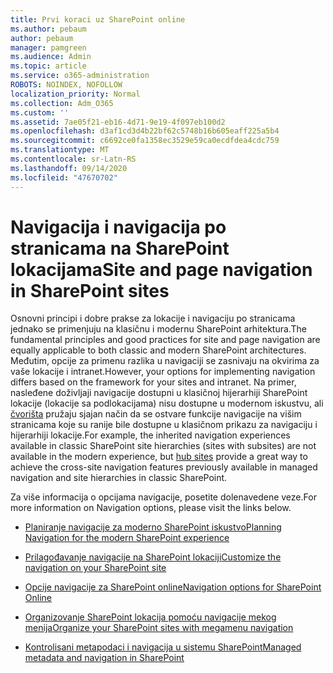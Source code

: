 ```yaml
---
title: Prvi koraci uz SharePoint online
ms.author: pebaum
author: pebaum
manager: pamgreen
ms.audience: Admin
ms.topic: article
ms.service: o365-administration
ROBOTS: NOINDEX, NOFOLLOW
localization_priority: Normal
ms.collection: Adm_O365
ms.custom: ''
ms.assetid: 7ae05f21-eb16-4d71-9e19-4f097eb100d2
ms.openlocfilehash: d3af1cd3d4b22bf62c5748b16b605eaff225a5b4
ms.sourcegitcommit: c6692ce0fa1358ec3529e59ca0ecdfdea4cdc759
ms.translationtype: MT
ms.contentlocale: sr-Latn-RS
ms.lasthandoff: 09/14/2020
ms.locfileid: "47670702"
---
```

# <a name="site-and-page-navigation-in-sharepoint-sites"></a><span data-ttu-id="c0a78-102">Navigacija i navigacija po stranicama na SharePoint lokacijama</span><span class="sxs-lookup"><span data-stu-id="c0a78-102">Site and page navigation in SharePoint sites</span></span>

<span data-ttu-id="c0a78-103">Osnovni principi i dobre prakse za lokacije i navigaciju po stranicama jednako se primenjuju na klasičnu i modernu SharePoint arhitektura.</span><span class="sxs-lookup"><span data-stu-id="c0a78-103">The fundamental principles and good practices for site and page navigation are equally applicable to both classic and modern SharePoint architectures.</span></span> <span data-ttu-id="c0a78-104">Međutim, opcije za primenu razlika u navigaciji se zasnivaju na okvirima za vaše lokacije i intranet.</span><span class="sxs-lookup"><span data-stu-id="c0a78-104">However, your options for implementing navigation differs based on the framework for your sites and intranet.</span></span> <span data-ttu-id="c0a78-105">Na primer, nasleđene doživljaji navigacije dostupni u klasičnoj hijerarhiji SharePoint lokacije (lokacije sa podlokacijama) nisu dostupne u modernom iskustvu, ali [čvorišta](https://support.office.com/article/fe26ae84-14b7-45b6-a6d1-948b3966427f) pružaju sjajan način da se ostvare funkcije navigacije na višim stranicama koje su ranije bile dostupne u klasičnom prikazu za navigaciju i hijerarhiji lokacije.</span><span class="sxs-lookup"><span data-stu-id="c0a78-105">For example, the inherited navigation experiences available in classic SharePoint site hierarchies (sites with subsites) are not available in the modern experience, but [hub sites](https://support.office.com/article/fe26ae84-14b7-45b6-a6d1-948b3966427f) provide a great way to achieve the cross-site navigation features previously available in managed navigation and site hierarchies in classic SharePoint.</span></span>

 <span data-ttu-id="c0a78-106">Za više informacija o opcijama navigacije, posetite dolenavedene veze.</span><span class="sxs-lookup"><span data-stu-id="c0a78-106">For more information on Navigation options, please visit the links below.</span></span>

 - [<span data-ttu-id="c0a78-107">Planiranje navigacije za moderno SharePoint iskustvo</span><span class="sxs-lookup"><span data-stu-id="c0a78-107">Planning Navigation for the modern SharePoint experience</span></span>](https://docs.microsoft.com/sharepoint/plan-navigation-modern-experience)

- [<span data-ttu-id="c0a78-108">Prilagođavanje navigacije na SharePoint lokaciji</span><span class="sxs-lookup"><span data-stu-id="c0a78-108">Customize the navigation on your SharePoint site</span></span>](https://support.office.com/article/customize-the-navigation-on-your-sharepoint-site-3cd61ae7-a9ed-4e1e-bf6d-4655f0bf25ca)

- [<span data-ttu-id="c0a78-109">Opcije navigacije za SharePoint online</span><span class="sxs-lookup"><span data-stu-id="c0a78-109">Navigation options for SharePoint Online</span></span>](https://docs.microsoft.com/office365/enterprise/navigation-options-for-sharepoint-online)
 
- [<span data-ttu-id="c0a78-110">Organizovanje SharePoint lokacija pomoću navigacije mekog menija</span><span class="sxs-lookup"><span data-stu-id="c0a78-110">Organize your SharePoint sites with megamenu navigation</span></span>](https://techcommunity.microsoft.com/t5/Microsoft-SharePoint-Blog/Organize-your-SharePoint-sites-with-megamenu-navigation-and-new/ba-p/328068)

- [<span data-ttu-id="c0a78-111">Kontrolisani metapodaci i navigacija u sistemu SharePoint</span><span class="sxs-lookup"><span data-stu-id="c0a78-111">Managed metadata and navigation in SharePoint</span></span>](https://docs.microsoft.com/sharepoint/dev/general-development/managed-metadata-and-navigation-in-sharepoint)


